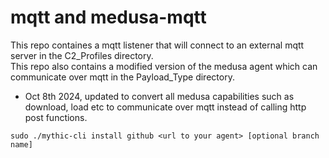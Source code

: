 # mqtt and medusa-mqtt

This repo containes a mqtt listener that will connect to an external mqtt server in the C2_Profiles directory.  
This repo also contains a modified version of the medusa agent which can communicate over mqtt in the Payload_Type directory.

- Oct 8th 2024, updated to convert all medusa capabilities such as download, load etc to communicate over mqtt instead of calling http post functions.

```
sudo ./mythic-cli install github <url to your agent> [optional branch name]
```
